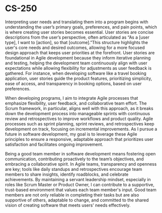 # CS-250
Interpreting user needs and translating them into a program begins with understanding the user’s primary goals, preferences, and pain points, which is where creating user stories becomes essential. User stories are concise descriptions from the user’s perspective, often articulated as  “As a [user type], I want to [action], so that [outcome].”This structure highlights the user's core needs and desired outcomes, allowing for a more focused design approach that keeps user priorities at the forefront. User stories are foundational in Agile development because they inform iterative planning and testing, helping the development team continuously align with user expectations while allowing flexibility for adjustments as user feedback is gathered. For instance, when developing software like a travel booking application, user stories guide the product features, prioritizing simplicity, ease of access, and transparency in booking options, based on user preferences.

When developing programs, I aim to integrate Agile processes that emphasize flexibility, user feedback, and collaborative team effort. The Scrum framework, in particular, aligns well with this approach, as it breaks down the development process into manageable sprints with continuous review and retrospectives to improve workflows and product quality. Agile processes such as sprint planning, sprint reviews, and retrospectives keep development on track, focusing on incremental improvements. As I pursue a future in software development, my goal is to leverage these Agile principles to ensure a responsive, adaptable approach that prioritizes user satisfaction and facilitates ongoing improvement.

Being a good team member in software development means fostering open communication, contributing proactively to the team’s objectives, and embracing a collaborative spirit. In Agile teams, transparency and openness are key; tools like daily standups and retrospectives encourage team members to share insights, identify roadblocks, and celebrate achievements. By maintaining a servant leadership mindset, especially in roles like Scrum Master or Product Owner, I can contribute to a supportive, trust-based environment that values each team member's input. Good team members are not only reliable in completing their tasks but are also supportive of others, adaptable to change, and committed to the shared vision of creating software that meets users' needs effectively.
